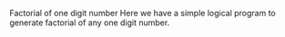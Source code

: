 Factorial of one digit number
Here we have a simple logical program to generate factorial of any one digit number.
